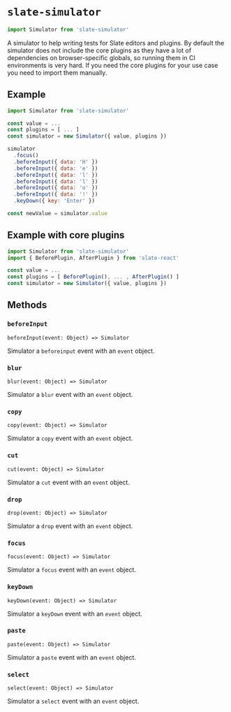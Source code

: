 # `slate-simulator`

```js
import Simulator from 'slate-simulator'
```

A simulator to help writing tests for Slate editors and plugins. By default the simulator does not include the core plugins as they have a lot of dependencies on browser-specific globals, so running them in CI environments is very hard. If you need the core plugins for your use case you need to import them manually.

## Example

```js
import Simulator from 'slate-simulator'

const value = ...
const plugins = [ ... ]
const simulator = new Simulator({ value, plugins })

simulator
  .focus()
  .beforeInput({ data: 'H' })
  .beforeInput({ data: 'e' })
  .beforeInput({ data: 'l' })
  .beforeInput({ data: 'l' })
  .beforeInput({ data: 'o' })
  .beforeInput({ data: '!' })
  .keyDown({ key: 'Enter' })

const newValue = simulator.value
```

## Example with core plugins

```js
import Simulator from 'slate-simulator'
import { BeforePlugin, AfterPlugin } from 'slate-react'

const value = ...
const plugins = [ BeforePlugin(), ... , AfterPlugin() ]
const simulator = new Simulator({ value, plugins })
```

## Methods

### `beforeInput`

`beforeInput(event: Object) => Simulator`

Simulator a `beforeinput` event with an `event` object.

### `blur`

`blur(event: Object) => Simulator`

Simulator a `blur` event with an `event` object.

### `copy`

`copy(event: Object) => Simulator`

Simulator a `copy` event with an `event` object.

### `cut`

`cut(event: Object) => Simulator`

Simulator a `cut` event with an `event` object.

### `drop`

`drop(event: Object) => Simulator`

Simulator a `drop` event with an `event` object.

### `focus`

`focus(event: Object) => Simulator`

Simulator a `focus` event with an `event` object.

### `keyDown`

`keyDown(event: Object) => Simulator`

Simulator a `keyDown` event with an `event` object.

### `paste`

`paste(event: Object) => Simulator`

Simulator a `paste` event with an `event` object.

### `select`

`select(event: Object) => Simulator`

Simulator a `select` event with an `event` object.
